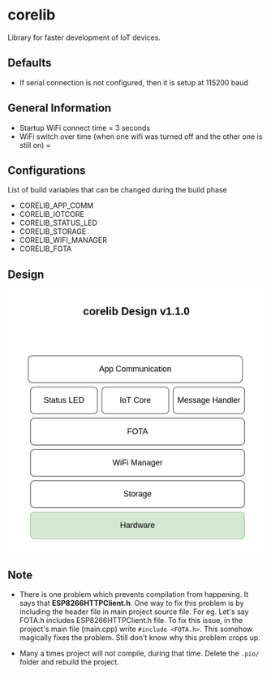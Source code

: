 # corelib
Library for faster development of IoT devices.

## Defaults
  - If serial connection is not configured, then it is setup at 115200 baud

## General Information
  - Startup WiFi connect time = 3 seconds
  - WiFi switch over time (when one wifi was turned off and the other one is still on) = 

## Configurations
List of build variables that can be changed during the build phase
  - CORELIB_APP_COMM
  - CORELIB_IOTCORE
  - CORELIB_STATUS_LED
  - CORELIB_STORAGE
  - CORELIB_WIFI_MANAGER
  - CORELIB_FOTA

## Design

![corelib design](media/corelib-diagrams-net.png)

## Note
  - There is one problem which prevents compilation from happening. It says that **ESP8266HTTPClient.h**. One way to fix this problem is by including the header file in main project source file. For eg. Let's say FOTA.h includes ESP8266HTTPClient.h file. To fix this issue, in the project's main file (main.cpp) write `#include <FOTA.h>`. This somehow magically fixes the problem. Still don't know why this problem crops up.

  - Many a times project will not compile, during that time. Delete the `.pio/` folder and rebuild the project.
